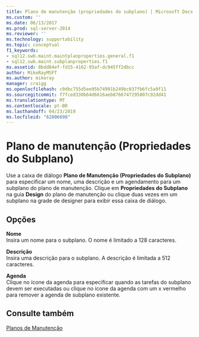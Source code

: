 ```yaml
---
title: Plano de manutenção (propriedades do subplano) | Microsoft Docs
ms.custom: ''
ms.date: 06/13/2017
ms.prod: sql-server-2014
ms.reviewer: ''
ms.technology: supportability
ms.topic: conceptual
f1_keywords:
- sql12.swb.maint.maintplanproperties.general.f1
- sql12.swb.maint.subplanproperties.f1
ms.assetid: 8bdd84ef-fd15-4162-93af-dc945ff2dbcc
author: MikeRayMSFT
ms.author: mikeray
manager: craigg
ms.openlocfilehash: c9dbc755d5ee95b74991b249bc037fb6fc5a9f11
ms.sourcegitcommit: f7fced330b64d6616aeb8766747295807c92dd41
ms.translationtype: MT
ms.contentlocale: pt-BR
ms.lasthandoff: 04/23/2019
ms.locfileid: "62806698"
---
```

# <a name="maintenance-plan-subplan-properties"></a>Plano de manutenção (Propriedades do Subplano)
  Use a caixa de diálogo **Plano de Manutenção (Propriedades do Subplano)** para especificar um nome, uma descrição e um agendamento para um subplano do plano de manutenção. Clique em **Propriedades do Subplano** na guia **Design** do plano de manutenção ou clique duas vezes em um subplano na grade de designer para exibir essa caixa de diálogo.  
  
## <a name="options"></a>Opções  
 **Nome**  
 Insira um nome para o subplano. O nome é limitado a 128 caracteres.  
  
 **Descrição**  
 Insira uma descrição para o subplano. A descrição é limitada a 512 caracteres.  
  
 **Agenda**  
 Clique no ícone da agenda para especificar quando as tarefas do subplano devem ser executadas ou clique no ícone da agenda com um x vermelho para remover a agenda de subplano existente.  
  
## <a name="see-also"></a>Consulte também  
 [Planos de Manutenção](maintenance-plans.md)  
  
  
